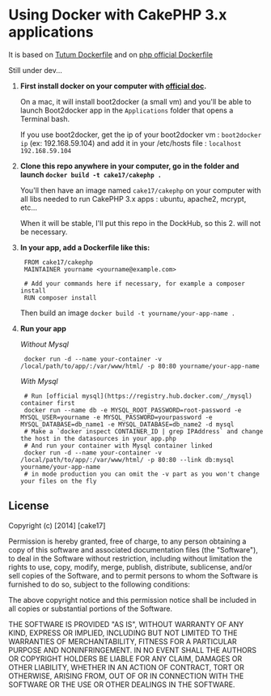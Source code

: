 # Using Docker with CakePHP 3.x applications #

It is based on [Tutum Dockerfile](https://github.com/tutumcloud/tutum-docker-php)
and on [php official Dockerfile](https://github.com/docker-library/php)

Still under dev...

1. **First install docker on your computer with [official doc](https://docs.docker.com/installation/#installation).**

   On a mac, it will install boot2docker (a small vm) and you'll be able to launch Boot2docker app in the `Applications` folder that opens a Terminal bash.

   If you use boot2docker, get the ip of your boot2docker vm : `boot2docker ip` (ex: 192.168.59.104) and add it in your /etc/hosts file : `localhost 192.168.59.104`

2. **Clone this repo anywhere in your computer, go in the folder and launch `docker build -t cake17/cakephp .`**

   You'll then have an image named `cake17/cakephp` on your computer with all libs
   needed to run CakePHP 3.x apps : ubuntu, apache2, mcrypt, etc...

   When it will be stable, I'll put this repo in the DockHub, so this 2. will not be necessary.

3. **In your app, add a Dockerfile like this:**

        FROM cake17/cakephp
        MAINTAINER yourname <yourname@example.com>

        # Add your commands here if necessary, for example a composer install
        RUN composer install

   Then build an image `docker build -t yourname/your-app-name .`

4. **Run your app**

   *Without Mysql*

        docker run -d --name your-container -v /local/path/to/app/:/var/www/html/ -p 80:80 yourname/your-app-name

   *With Mysql*

        # Run [official mysql](https://registry.hub.docker.com/_/mysql) container first
        docker run --name db -e MYSQL_ROOT_PASSWORD=root-password -e MYSQL_USER=yourname -e MYSQL_PASSWORD=yourpassword -e MYSQL_DATABASE=db_name1 -e MYSQL_DATABASE=db_name2 -d mysql
        # Make a `docker inspect CONTAINER_ID | grep IPAddress` and change the host in the datasources in your app.php
        # And run your container with Mysql container linked
        docker run -d --name your-container -v /local/path/to/app/:/var/www/html/ -p 80:80 --link db:mysql yourname/your-app-name
        # in mode production you can omit the -v part as you won't change your files on the fly


## License ##

Copyright (c) [2014] [cake17]

Permission is hereby granted, free of charge, to any person obtaining a copy of this software and associated documentation files (the "Software"), to deal in the Software without restriction, including without limitation the rights to use, copy, modify, merge, publish, distribute, sublicense, and/or sell copies of the Software, and to permit persons to whom the Software is furnished to do so, subject to the following conditions:

The above copyright notice and this permission notice shall be included in all copies or substantial portions of the Software.

THE SOFTWARE IS PROVIDED "AS IS", WITHOUT WARRANTY OF ANY KIND, EXPRESS OR IMPLIED, INCLUDING BUT NOT LIMITED TO THE WARRANTIES OF MERCHANTABILITY, FITNESS FOR A PARTICULAR PURPOSE AND NONINFRINGEMENT. IN NO EVENT SHALL THE AUTHORS OR COPYRIGHT HOLDERS BE LIABLE FOR ANY CLAIM, DAMAGES OR OTHER LIABILITY, WHETHER IN AN ACTION OF CONTRACT, TORT OR OTHERWISE, ARISING FROM, OUT OF OR IN CONNECTION WITH THE SOFTWARE OR THE USE OR OTHER DEALINGS IN THE SOFTWARE.
